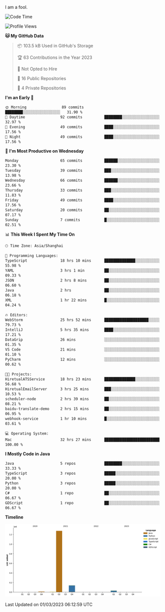 I am a fool.

<!--START_SECTION:waka-->
![Code Time](http://img.shields.io/badge/Code%20Time-131%20hrs%2017%20mins-blue)

![Profile Views](http://img.shields.io/badge/Profile%20Views-60-blue)

**🐱 My GitHub Data** 

> 📦 103.5 kB Used in GitHub's Storage 
 > 
> 🏆 63 Contributions in the Year 2023
 > 
> 🚫 Not Opted to Hire
 > 
> 📜 16 Public Repositories 
 > 
> 🔑 4 Private Repositories 
 > 
**I'm an Early 🐤** 

```text
🌞 Morning                89 commits          ████████░░░░░░░░░░░░░░░░░   31.90 % 
🌆 Daytime                92 commits          ████████░░░░░░░░░░░░░░░░░   32.97 % 
🌃 Evening                49 commits          ████░░░░░░░░░░░░░░░░░░░░░   17.56 % 
🌙 Night                  49 commits          ████░░░░░░░░░░░░░░░░░░░░░   17.56 % 
```
📅 **I'm Most Productive on Wednesday** 

```text
Monday                   65 commits          ██████░░░░░░░░░░░░░░░░░░░   23.30 % 
Tuesday                  39 commits          ███░░░░░░░░░░░░░░░░░░░░░░   13.98 % 
Wednesday                66 commits          ██████░░░░░░░░░░░░░░░░░░░   23.66 % 
Thursday                 33 commits          ███░░░░░░░░░░░░░░░░░░░░░░   11.83 % 
Friday                   49 commits          ████░░░░░░░░░░░░░░░░░░░░░   17.56 % 
Saturday                 20 commits          ██░░░░░░░░░░░░░░░░░░░░░░░   07.17 % 
Sunday                   7 commits           █░░░░░░░░░░░░░░░░░░░░░░░░   02.51 % 
```


📊 **This Week I Spent My Time On** 

```text
🕑︎ Time Zone: Asia/Shanghai

💬 Programming Languages: 
TypeScript               18 hrs 10 mins      ██████████████░░░░░░░░░░░   55.98 % 
YAML                     3 hrs 1 min         ██░░░░░░░░░░░░░░░░░░░░░░░   09.33 % 
JSON                     2 hrs 8 mins        ██░░░░░░░░░░░░░░░░░░░░░░░   06.60 % 
Java                     2 hrs               ██░░░░░░░░░░░░░░░░░░░░░░░   06.18 % 
XML                      1 hr 22 mins        █░░░░░░░░░░░░░░░░░░░░░░░░   04.24 % 

🔥 Editors: 
WebStorm                 25 hrs 52 mins      ████████████████████░░░░░   79.73 % 
IntelliJ                 5 hrs 35 mins       ████░░░░░░░░░░░░░░░░░░░░░   17.21 % 
DataGrip                 26 mins             ░░░░░░░░░░░░░░░░░░░░░░░░░   01.35 % 
VS Code                  21 mins             ░░░░░░░░░░░░░░░░░░░░░░░░░   01.10 % 
PyCharm                  12 mins             ░░░░░░░░░░░░░░░░░░░░░░░░░   00.62 % 

🐱‍💻 Projects: 
HiretualATSService       18 hrs 23 mins      ██████████████░░░░░░░░░░░   56.68 % 
HiretualEmailServer      3 hrs 25 mins       ███░░░░░░░░░░░░░░░░░░░░░░   10.53 % 
scheduler-node           2 hrs 39 mins       ██░░░░░░░░░░░░░░░░░░░░░░░   08.21 % 
baidu-translate-demo     2 hrs 15 mins       ██░░░░░░░░░░░░░░░░░░░░░░░   06.95 % 
webhook-service          1 hr 10 mins        █░░░░░░░░░░░░░░░░░░░░░░░░   03.61 % 

💻 Operating System: 
Mac                      32 hrs 27 mins      █████████████████████████   100.00 % 
```

**I Mostly Code in Java** 

```text
Java                     5 repos             ████████░░░░░░░░░░░░░░░░░   33.33 % 
TypeScript               3 repos             █████░░░░░░░░░░░░░░░░░░░░   20.00 % 
Python                   3 repos             █████░░░░░░░░░░░░░░░░░░░░   20.00 % 
C#                       1 repo              ██░░░░░░░░░░░░░░░░░░░░░░░   06.67 % 
GDScript                 1 repo              ██░░░░░░░░░░░░░░░░░░░░░░░   06.67 % 
```



**Timeline**

![Lines of Code chart](https://raw.githubusercontent.com/VeejaLiu/VeejaLiu/master/assets/bar_graph.png)


 Last Updated on 01/03/2023 06:12:59 UTC
<!--END_SECTION:waka-->
